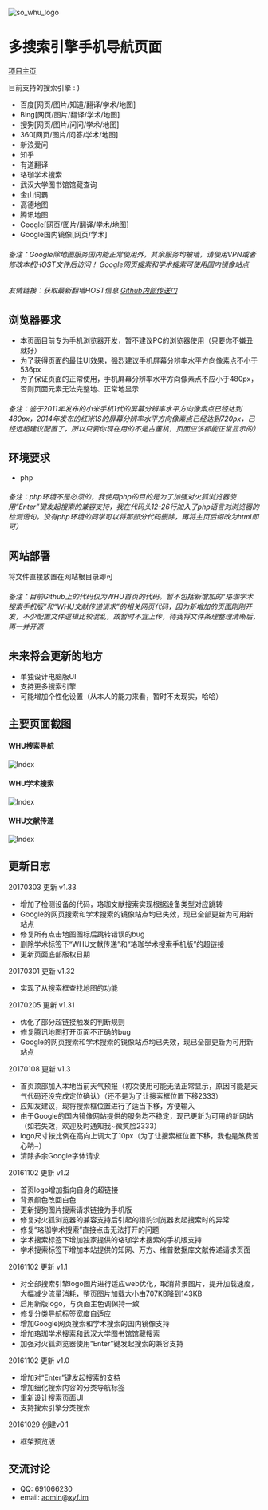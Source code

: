 ![so_whu_logo](/img/logo.png)

多搜索引擎手机导航页面
=========================

[项目主页](http://so.whu.link)

目前支持的搜索引擎 : )

- 百度[网页/图片/知道/翻译/学术/地图]
- Bing[网页/图片/翻译/学术/地图]
- 搜狗[网页/图片/问问/学术/地图]
- 360[网页/图片/问答/学术/地图]
- 新浪爱问
- 知乎
- 有道翻译
- 珞珈学术搜索
- 武汉大学图书馆馆藏查询
- 金山词霸
- 高德地图
- 腾讯地图
- Google[网页/图片/翻译/学术/地图]
- Google国内镜像[网页/学术]

###### 备注：Google除地图服务国内能正常使用外，其余服务均被墙，请使用VPN或者修改本机HOST文件后访问！ Google网页搜索和学术搜索可使用国内镜像站点
###### 友情链接：获取最新翻墙HOST信息 [Github内部传送门](https://github.com/racaljk/hosts)

浏览器要求
------------
- 本页面目前专为手机浏览器开发，暂不建议PC的浏览器使用（只要你不嫌丑就好）
- 为了获得页面的最佳UI效果，强烈建议手机屏幕分辨率水平方向像素点不小于536px
- 为了保证页面的正常使用，手机屏幕分辨率水平方向像素点不应小于480px，否则页面元素无法完整地、正常地显示

###### 备注：鉴于2011年发布的小米手机1代的屏幕分辨率水平方向像素点已经达到480px，2014年发布的红米1S的屏幕分辨率水平方向像素点已经达到720px，已经远超建议配置了，所以只要你现在用的不是古董机，页面应该都能正常显示的）

环境要求
------------
- php

###### 备注：php环境不是必须的，我使用php的目的是为了加强对火狐浏览器使用“Enter”键发起搜索的兼容支持，我在代码头12-26行加入了php语言对浏览器的检测语句。没有php环境的同学可以将那部分代码删除，再将主页后缀改为html即可）

网站部署
------------
将文件直接放置在网站根目录即可

###### 备注：目前Github上的代码仅为WHU首页的代码。暂不包括新增加的“珞珈学术搜索手机版”和“WHU文献传递请求”的相关网页代码，因为新增加的页面刚刚开发，不少配置文件逻辑比较混乱，故暂时不宜上传，待我将文件条理整理清晰后，再一并开源

未来将会更新的地方
----------
- 单独设计电脑版UI
- 支持更多搜索引擎
- 可能增加个性化设置（从本人的能力来看，暂时不太现实，哈哈）

主要页面截图
-----------
#### WHU搜索导航
![Index](/img/s1.png)

#### WHU学术搜索
![Index](/img/s2.png)

#### WHU文献传递
![Index](/img/s3.png)

更新日志
-----------
20170303 更新 v1.33
- 增加了检测设备的代码，珞珈文献搜索实现根据设备类型对应跳转
- Google的网页搜索和学术搜索的镜像站点均已失效，现已全部更新为可用新站点
- 修复所有点击地图图标后跳转错误的bug
- 删除学术标签下“WHU文献传递”和“珞珈学术搜索手机版”的超链接
- 更新页面底部版权日期

20170301 更新 v1.32
- 实现了从搜索框查找地图的功能

20170205 更新 v1.31
- 优化了部分超链接触发的判断规则
- 修复腾讯地图打开页面不正确的bug
- Google的网页搜索和学术搜索的镜像站点均已失效，现已全部更新为可用新站点

20170108 更新 v1.3
- 首页顶部加入本地当前天气预报（初次使用可能无法正常显示，原因可能是天气代码还没完成定位确认）（还不是为了让搜索框位置下移2333）
- 应知友建议，现将搜索框位置进行了适当下移，方便输入
- 由于Google的国内镜像网站提供的服务均不稳定，现已更新为可用的新网站（如若失效，欢迎及时通知我~微笑脸2333）
- logo尺寸按比例在高向上调大了10px（为了让搜索框位置下移，我也是煞费苦心呐~）
- 清除多余Google字体请求

20161102 更新 v1.2
- 首页logo增加指向自身的超链接
- 背景颜色改回白色
- 更新搜狗图片搜索请求链接为手机版
- 修复对火狐浏览器的兼容支持后引起的猎豹浏览器发起搜索时的异常
- 修复“珞珈学术搜索”直接点击无法打开的问题
- 学术搜索标签下增加独家提供的珞珈学术搜索的手机版支持
- 学术搜索标签下增加本站提供的知网、万方、维普数据库文献传递请求页面

20161102 更新 v1.1
- 对全部搜索引擎logo图片进行适应web优化，取消背景图片，提升加载速度，大幅减少流量消耗，整页图片加载大小由707KB降到143KB
- 启用新版logo，与页面主色调保持一致
- 修复分类导航标签宽度自适应
- 增加Google网页搜索和学术搜索的国内镜像支持
- 增加珞珈学术搜索和武汉大学图书馆馆藏搜索
- 加强对火狐浏览器使用“Enter”键发起搜索的兼容支持

20161102 更新 v1.0
- 增加对“Enter”键发起搜索的支持 
- 增加细化搜索内容的分类导航标签 
- 重新设计搜索页面UI
- 支持搜索引擎分类搜索

20161029 创建v0.1
- 框架预览版

交流讨论
----------
- QQ: 691066230
- email: admin@xyf.im
